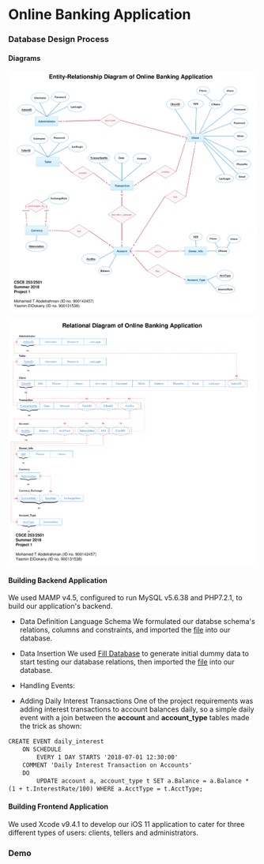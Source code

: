 # Online Banking Application

### Database Design Process
#### Diagrams
![alt text](https://raw.githubusercontent.com/Dokany/OnBank/master/Documentation/ERD.png?token=ALCu3DH-8Gs7xCZNB7wyEkXfmvQ6WtwFks5bRhtwwA%3D%3D "ER Diagram")

![alt text](https://raw.githubusercontent.com/Dokany/OnBank/master/Documentation/Relational.png?token=ALCu3FK-c1XsKvCAN9noGtmBM2CjPT8Nks5bRhuXwA%3D%3D "Relational Diagram")

#### Building Backend Application
We used MAMP v4.5, configured to run MySQL v5.6.38 and PHP7.2.1, to build our application's backend.
* Data Definition Language Schema
We formulated our databse schema's relations, columns and constraints, and imported the [file](./mysql/BankData.sql) into our database.

* Data Insertion
We used [Fill Database](http://filldb.info/) to generate initial dummy data to start testing our database relations, then imported the [file](./mysql/BankData.sql) into our database.

* Handling Events:
 - Adding Daily Interest Transactions
One of the project requirements was adding interest transactions to account balances daily, so a simple daily event with a join between the **account** and **account_type** tables made the trick as shown:
~~~ mysql
CREATE EVENT daily_interest
	ON SCHEDULE
    	EVERY 1 DAY STARTS '2018-07-01 12:30:00'
	COMMENT 'Daily Interest Transaction on Accounts'
    DO 
    	UPDATE account a, account_type t SET a.Balance = a.Balance * (1 + t.InterestRate/100) WHERE a.AcctType = t.AcctType;
~~~


#### Building Frontend Application
We used Xcode v9.4.1 to develop our iOS 11 application to cater for three different types of users: clients, tellers and administrators.


### Demo
